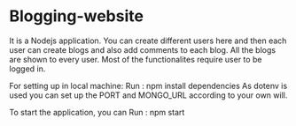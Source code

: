 # Blogging-website

It is a Nodejs application. You can create different users here and then each user can create blogs and also add comments to each blog. All the blogs are shown to every user. Most of the functionalites require user to be logged in.

For setting up in local machine:
Run : npm install dependencies
As dotenv is used you can set up the PORT and MONGO_URL according to your own will.

To start the application, you can 
Run : npm start 
